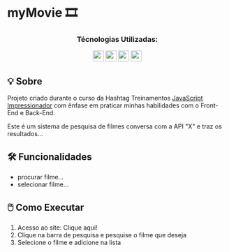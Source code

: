 # myMovie 🎞️

<div align="center">
  <h3>Técnologias Utilizadas:</h3>
  <img src="https://cdn.jsdelivr.net/gh/devicons/devicon@latest/icons/javascript/javascript-original.svg" width="25" height="25" />
  <img src="https://cdn.jsdelivr.net/gh/devicons/devicon@latest/icons/html5/html5-original.svg" width="25" height="25"" />
  <img src="https://cdn.jsdelivr.net/gh/devicons/devicon@latest/icons/css3/css3-original.svg" width="25" height="25" />
 <img src="https://cdn.jsdelivr.net/gh/devicons/devicon@latest/icons/bootstrap/bootstrap-original.svg" width="25" height="25" />
</div>

## 💡 Sobre
Projeto criado durante o curso da Hashtag Treinamentos [JavaScript Impressionador](https://portalhashtag.com/cursos/1683056323419x536083094619850240) com ênfase em praticar minhas habilidades com o Front-End e Back-End.

Este é um sistema de pesquisa de filmes conversa com a API "X" e traz os resultados...

## 🛠 Funcionalidades
- procurar filme...
- selecionar filme...

## 🖱️ Como Executar
1. Acesso ao site: Clique aqui!
2. Clique na barra de pesquisa e pesquise o filme que deseja
3. Selecione o filme e adicione na lista
